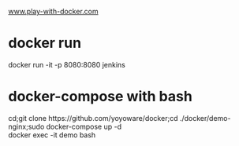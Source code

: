 www.play-with-docker.com<br>
<h1>docker run</h1>docker run -it -p 8080:8080 jenkins<br>
<h1>docker-compose with bash</h1>
cd;git clone https://github.com/yoyoware/docker;cd ./docker/demo-nginx;sudo docker-compose up -d<br>
docker exec -it demo bash
